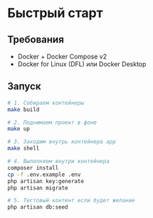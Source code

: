 # Быстрый старт

## Требования
- Docker + Docker Compose v2
- Docker for Linux (DFL) или Docker Desktop

## Запуск

```bash
# 1. Собираем контейнеры
make build

# 2. Поднимаем проект в фоне
make up

# 3. Заходим внутрь контейнера app
make shell

# 4. Выполняем внутри контейнера
composer install
cp -f .env.example .env
php artisan key:generate
php artisan migrate

# 5. Тестовый контент если будет желание
php artisan db:seed
